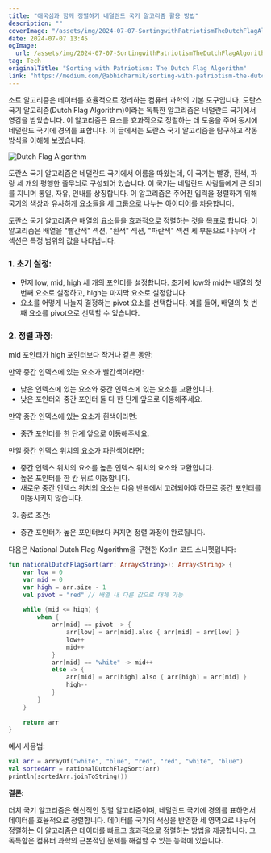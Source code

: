 ```yaml
---
title: "애국심과 함께 정렬하기 네덜란드 국기 알고리즘 활용 방법"
description: ""
coverImage: "/assets/img/2024-07-07-SortingwithPatriotismTheDutchFlagAlgorithm_0.png"
date: 2024-07-07 13:45
ogImage: 
  url: /assets/img/2024-07-07-SortingwithPatriotismTheDutchFlagAlgorithm_0.png
tag: Tech
originalTitle: "Sorting with Patriotism: The Dutch Flag Algorithm"
link: "https://medium.com/@abhidharmik/sorting-with-patriotism-the-dutch-flag-algorithm-813ec8400b21"
---
```



소트 알고리즘은 데이터를 효율적으로 정리하는 컴퓨터 과학의 기본 도구입니다. 도란스 국기 알고리즘(Dutch Flag Algorithm)이라는 독특한 알고리즘은 네덜란드 국기에서 영감을 받았습니다. 이 알고리즘은 요소를 효과적으로 정렬하는 데 도움을 주며 동시에 네덜란드 국기에 경의를 표합니다. 이 글에서는 도란스 국기 알고리즘을 탐구하고 작동 방식을 이해해 보겠습니다.

![Dutch Flag Algorithm](/assets/img/2024-07-07-SortingwithPatriotismTheDutchFlagAlgorithm_0.png)

도란스 국기 알고리즘은 네덜란드 국기에서 이름을 따왔는데, 이 국기는 빨강, 흰색, 파랑 세 개의 평행한 줄무늬로 구성되어 있습니다. 이 국기는 네덜란드 사람들에게 큰 의미를 지니며 통일, 자유, 인내를 상징합니다. 이 알고리즘은 주어진 입력을 정렬하기 위해 국기의 색상과 유사하게 요소들을 세 그룹으로 나누는 아이디어를 차용합니다.

도란스 국기 알고리즘은 배열의 요소들을 효과적으로 정렬하는 것을 목표로 합니다. 이 알고리즘은 배열을 "빨간색" 섹션, "흰색" 섹션, "파란색" 섹션 세 부분으로 나누어 각 섹션은 특정 범위의 값을 나타냅니다.

<div class="content-ad"></div>

### 1. 초기 설정:

- 먼저 low, mid, high 세 개의 포인터를 설정합니다. 초기에 low와 mid는 배열의 첫 번째 요소로 설정하고, high는 마지막 요소로 설정합니다.
- 요소를 어떻게 나눌지 결정하는 pivot 요소를 선택합니다. 예를 들어, 배열의 첫 번째 요소를 pivot으로 선택할 수 있습니다.

### 2. 정렬 과정:

mid 포인터가 high 포인터보다 작거나 같은 동안:

<div class="content-ad"></div>

만약 중간 인덱스에 있는 요소가 빨간색이라면:

- 낮은 인덱스에 있는 요소와 중간 인덱스에 있는 요소를 교환합니다.
- 낮은 포인터와 중간 포인터 둘 다 한 단계 앞으로 이동해주세요.

만약 중간 인덱스에 있는 요소가 흰색이라면:

- 중간 포인터를 한 단계 앞으로 이동해주세요.

<div class="content-ad"></div>

만일 중간 인덱스 위치의 요소가 파란색이라면:

- 중간 인덱스 위치의 요소를 높은 인덱스 위치의 요소와 교환합니다.
- 높은 포인터를 한 칸 뒤로 이동합니다.
- 새로운 중간 인덱스 위치의 요소는 다음 반복에서 고려되어야 하므로 중간 포인터를 이동시키지 않습니다.

3. 종료 조건:

- 중간 포인터가 높은 포인터보다 커지면 정렬 과정이 완료됩니다.

<div class="content-ad"></div>

다음은 National Dutch Flag Algorithm을 구현한 Kotlin 코드 스니펫입니다:

```kotlin
fun nationalDutchFlagSort(arr: Array<String>): Array<String> {
    var low = 0
    var mid = 0
    var high = arr.size - 1
    val pivot = "red" // 배열 내 다른 값으로 대체 가능
    
    while (mid <= high) {
        when {
            arr[mid] == pivot -> {
                arr[low] = arr[mid].also { arr[mid] = arr[low] }
                low++
                mid++
            }
            arr[mid] == "white" -> mid++
            else -> {
                arr[mid] = arr[high].also { arr[high] = arr[mid] }
                high--
            }
        }
    }
    
    return arr
}
```

예시 사용법:

```kotlin
val arr = arrayOf("white", "blue", "red", "red", "white", "blue")
val sortedArr = nationalDutchFlagSort(arr)
println(sortedArr.joinToString())
```

<div class="content-ad"></div>

**결론:**  

더치 국기 알고리즘은 혁신적인 정렬 알고리즘이며, 네덜란드 국기에 경의를 표하면서 데이터를 효율적으로 정렬합니다. 데이터를 국기의 색상을 반영한 세 영역으로 나누어 정렬하는 이 알고리즘은 데이터를 빠르고 효과적으로 정렬하는 방법을 제공합니다. 그 독특함은 컴퓨터 과학의 근본적인 문제를 해결할 수 있는 능력에 있습니다.